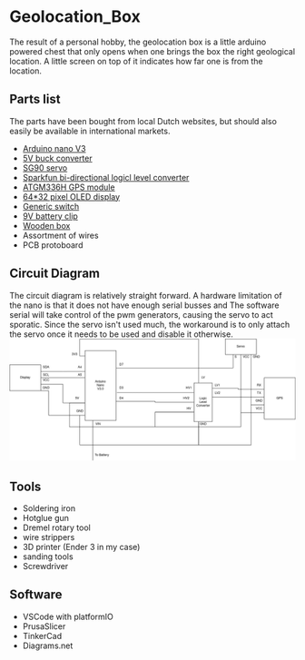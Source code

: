 # Geolocation_Box

The result of a personal hobby, the geolocation box is a little arduino powered chest that only opens when one brings the box the right geological location. A little screen on top of it indicates how far one is from the location.

## Parts list
The parts have been bought from local Dutch websites, but should also easily be available in international markets.

* [Arduino nano V3](https://www.tinytronics.nl/shop/en/development-boards/microcontroller-boards/arduino-compatible/nano-v3.0-with-usb-cable)
* [ 5V buck converter ](https://www.tinytronics.nl/shop/en/power/voltage-converters/buck-(step-down)-converters/dc-dc-step-down-buck-converter-1.5a-5v-output)
* [SG90 servo](https://www.tinytronics.nl/shop/en/mechanics-and-actuators/motors/servomotors/sg90-mini-servo)
* [Sparkfun bi-directional logicl level converter](https://www.kiwi-electronics.nl/en/sparkfun-logic-level-converter-bi-directional-3154?search=Bi-directional%20Logic%20Level%20Converter)
* [ATGM336H GPS module](https://www.tinytronics.nl/shop/en/communication-and-signals/wireless/gps/modules/atgm336h-gps-module)
* [64*32 pixel OLED display](https://www.tinytronics.nl/shop/en/displays/oled/0.49-inch-oled-display-64*32-pixels-white-i2c)
* [Generic switch](https://www.tinytronics.nl/shop/en/switches/manual-switches/slide-switches/small-switch-for-pcb-or-breadboard)
* [9V battery clip](https://www.tinytronics.nl/shop/en/power/battery-holders-and-clips/9v/9v-battery-clip-with-loose-wires-15cm-soft)
* [Wooden box](https://lumarhobby.nl/detail/2312810/houten-kist-boekvorm-20cm-x-14-1cm-x-6-9cm-paulownia.htm)
* Assortment of wires
* PCB protoboard

## Circuit Diagram
The circuit diagram is relatively straight forward. A hardware limitation of the nano is that it does not have enough serial busses and The software serial will take control of the pwm generators, causing the servo to act sporatic. Since the servo isn't used much, the workaround is to only attach the servo once it needs to be used and disable it otherwise.
![diagram](images/diagram.png)

## Tools

* Soldering iron
* Hotglue gun
* Dremel rotary tool
* wire strippers
* 3D printer (Ender 3 in my case)
* sanding tools
* Screwdriver   


## Software

* VSCode with platformIO
* PrusaSlicer
* TinkerCad
* Diagrams.net
